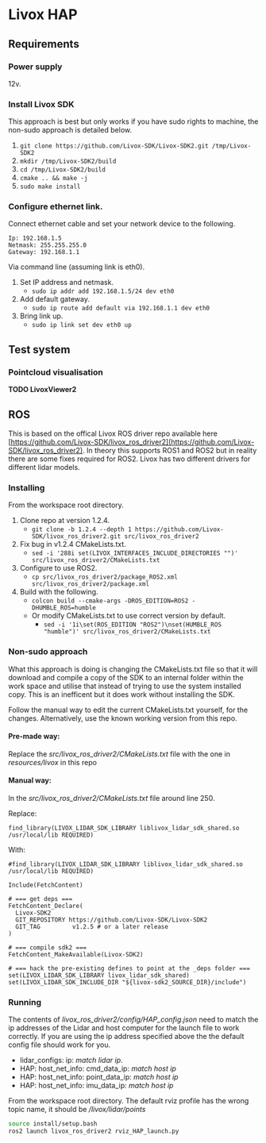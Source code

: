 # Livox HAP
## Requirements

### Power supply

12v.

### Install Livox SDK

This approach is best but only works if you have sudo rights to machine, the non-sudo approach is detailed below.

1. ```git clone https://github.com/Livox-SDK/Livox-SDK2.git /tmp/Livox-SDK2```
2. ```mkdir /tmp/Livox-SDK2/build```
3. ```cd /tmp/Livox-SDK2/build```
4. ```cmake .. && make -j```
5. ```sudo make install```

### Configure ethernet link.

Connect ethernet cable and set your network device to the following.

```
Ip: 192.168.1.5
Netmask: 255.255.255.0
Gateway: 192.168.1.1
```

Via command line (assuming link is eth0).

1. Set IP address and netmask.
    - ```sudo ip addr add 192.168.1.5/24 dev eth0```
2. Add default gateway.
    - ```sudo ip route add default via 192.168.1.1 dev eth0```
3. Bring link up.
    - ```sudo ip link set dev eth0 up```


## Test system

### Pointcloud visualisation

**TODO LivoxViewer2**

## ROS

This is based on the offical Livox ROS driver repo available here [https://github.com/Livox-SDK/livox_ros_driver2](https://github.com/Livox-SDK/livox_ros_driver2).
In theory this supports ROS1 and ROS2 but in reality there are some fixes required for ROS2.
Livox has two different drivers for different lidar models.

### Installing
From the workspace root directory.
1. Clone repo at version 1.2.4.
    - ```git clone -b 1.2.4 --depth 1 https://github.com/Livox-SDK/livox_ros_driver2.git src/livox_ros_driver2```
2. Fix bug in v1.2.4 CMakeLists.txt.
   - ```sed -i '288i set(LIVOX_INTERFACES_INCLUDE_DIRECTORIES "")' src/livox_ros_driver2/CMakeLists.txt```
3. Configure to use ROS2.
    - ```cp src/livox_ros_driver2/package_ROS2.xml src/livox_ros_driver2/package.xml```
4. Build with the following.
   - ```colcon build --cmake-args -DROS_EDITION=ROS2 -DHUMBLE_ROS=humble```
   - Or modify CMakeLists.txt to use correct version by default.
     - ```sed -i '1i\set(ROS_EDITION "ROS2")\nset(HUMBLE_ROS "humble")' src/livox_ros_driver2/CMakeLists.txt```

### Non-sudo approach
What this approach is doing is changing the CMakeLists.txt file so that it will download and compile a copy of the SDK to an internal folder within the work space and utilise that instead of trying to use the system installed copy. 
This is an inefficent but it does work without installing the SDK.

Follow the manual way to edit the current CMakeLists.txt yourself, for the changes. Alternatively, use the known working version from this repo.

#### Pre-made way:
Replace the *src/livox_ros_driver2/CMakeLists.txt* file with the one in *resources/livox* in this repo

#### Manual way:

In the *src/livox_ros_driver2/CMakeLists.txt* file around line 250.

Replace: 

```
find_library(LIVOX_LIDAR_SDK_LIBRARY liblivox_lidar_sdk_shared.so /usr/local/lib REQUIRED)
```

With: 

```
#find_library(LIVOX_LIDAR_SDK_LIBRARY liblivox_lidar_sdk_shared.so /usr/local/lib REQUIRED)

Include(FetchContent)

# === get deps ===
FetchContent_Declare(
  Livox-SDK2
  GIT_REPOSITORY https://github.com/Livox-SDK/Livox-SDK2
  GIT_TAG         v1.2.5 # or a later release
)

# === compile sdk2 ===
FetchContent_MakeAvailable(Livox-SDK2)

# === hack the pre-existing defines to point at the _deps folder ===
set(LIVOX_LIDAR_SDK_LIBRARY livox_lidar_sdk_shared)
set(LIVOX_LIDAR_SDK_INCLUDE_DIR "${livox-sdk2_SOURCE_DIR}/include")
```

### Running

The contents of *livox_ros_driver2/config/HAP_config.json* need to match the ip addresses of the Lidar and host computer for the launch file to work correctly. 
If you are using the ip address specified above the the default config file should work for you.

- lidar_configs: ip: *match lidar ip*.
- HAP: host_net_info: cmd_data_ip: *match host ip*
- HAP: host_net_info: point_data_ip: *match host ip*
- HAP: host_net_info: imu_data_ip: *match host ip*


From the workspace root directory. The default rviz profile has the wrong topic name, it should be */livox/lidar/points*
```bash
source install/setup.bash
ros2 launch livox_ros_driver2 rviz_HAP_launch.py
```
